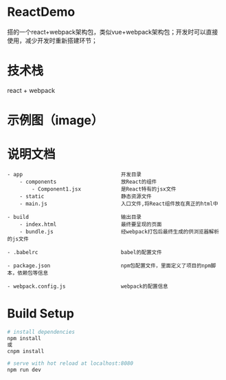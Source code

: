 # ReactDemo

搭的一个react+webpack架构包，类似vue+webpack架构包；开发时可以直接使用，减少开发时重新搭建环节；

# 技术栈

react + webpack

# 示例图（image）

# 说明文档

    - app                                开发目录
        - components                     放React的组件
            - Component1.jsx             是React特有的jsx文件
        - static                         静态资源文件
        - main.js                        入口文件,将React组件放在真正的html中
    
    - build                              输出目录
        - index.html                     最终要呈现的页面
        - bundle.js                      经webpack打包后最终生成的供浏览器解析的js文件

    - .babelrc                           babel的配置文件

    - package.json                       npm包配置文件，里面定义了项目的npm脚本，依赖包等信息

    - webpack.config.js                  webpack的配置信息
    
# Build Setup

``` bash
# install dependencies
npm install
或
cnpm install

# serve with hot reload at localhost:8080
npm run dev

```

